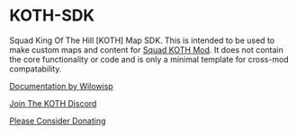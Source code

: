 # KOTH-SDK
Squad King Of The Hill [KOTH] Map SDK.
This is intended to be used to make custom maps and content for [Squad KOTH Mod](https://steamcommunity.com/sharedfiles/filedetails/?id=3443779816). It does not contain the core functionality or code and is only a minimal template for cross-mod compatability.

[Documentation by Wilowisp](https://docs.google.com/document/d/1Kinc6n2l0d8zPzVdwkypIMzN928UGONUsl8T969wkAY)

[Join The KOTH Discord](https://discord.com/invite/KingOfTheHill) 

[Please Consider Donating](https://buymeacoffee.com/jhett)
